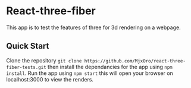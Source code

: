 # React-three-fiber
This app is to test the features of three for 3d rendering on a webpage. 
## Quick Start
Clone the repository `git clone https://github.com/MjxOro/react-three-fiber-tests.git` then install the dependancies for the app using `npm install`. Run the app using `npm start` this will open your browser on localhost:3000 to view the renders.
